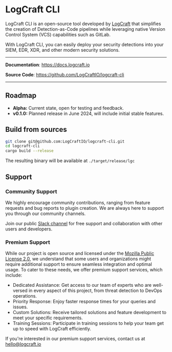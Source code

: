 # LogCraft CLI

LogCraft CLI is an open-source tool developed by [LogCraft](https://www.logcraft.io) that simplifies the creation of Detection-as-Code pipelines while leveraging native Version Control System (VCS) capabilities such as GitLab.

With LogCraft CLI, you can easily deploy your security detections into your SIEM, EDR, XDR, and other modern security solutions.

---

**Documentation**: <a href="https://docs.logcraft.io" target="_blank">https://docs.logcraft.io</a>

**Source Code**: <a href="https://github.com/LogCraftIO/logcraft-cli" target="_blank">https://github.com/LogCraftIO/logcraft-cli</a>

---

## Roadmap

- **Alpha:** Current state, open for testing and feedback.
- **v0.1.0:** Planned release in June 2024, will include initial stable features.

## Build from sources

```bash
git clone git@github.com:LogCraftIO/logcraft-cli.git
cd logcraft-cli
cargo build --release
```

The resulting binary will be available at `./target/release/lgc`

## Support

### Community Support

We highly encourage community contributions, ranging from feature requests and bug reports to plugin creation. We are always here to support you through our community channels.

Join our public [Slack channel](https://join.slack.com/t/logcraft/shared_invite/zt-2jdw7ntts-yVhw8rIji5ZFpPt_d6HM9w) for free support and collaboration with other users and developers.

### Premium Support 

While our project is open source and licensed under the [Mozilla Public License 2.0](./LICENSE), we understand that some users and organizations might require additional support to ensure seamless integration and optimal usage. To cater to these needs, we offer premium support services, which include:

- Dedicated Assistance: Get access to our team of experts who are well-versed in every aspect of this project, from threat detection to DevOps operations.
- Priority Response: Enjoy faster response times for your queries and issues.
- Custom Solutions: Receive tailored solutions and feature development to meet your specific requirements.
- Training Sessions: Participate in training sessions to help your team get up to speed with LogCraft efficiently.

If you're interested in our premium support services, contact us at hello@logcraft.io
